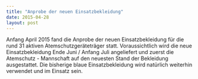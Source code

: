 ```yaml
---
title: "Anprobe der neuen Einsatzbekleidung"
date: 2015-04-28
layout: post
---
```


Anfang April 2015 fand die Anprobe der neuen Einsatzbekleidung für die rund 31 aktiven Atemschutzgeräteträger statt. Voraussichtlich wird die neue Einsatzbekleidung Ende Juni / Anfang Juli angeliefert und zuerst die Atemschutz - Mannschaft auf den neuesten Stand der Bekleidung ausgestattet. Die bisherige blaue Einsatzbekleidung wird natürlich weiterhin verwendet und im Einsatz sein.